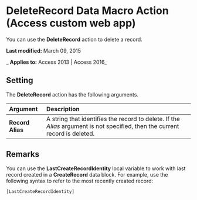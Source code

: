 
# DeleteRecord Data Macro Action (Access custom web app)
You can use the  **DeleteRecord** action to delete a record.

 **Last modified:** March 09, 2015

 _ **Applies to:** Access 2013 | Access 2016_

## Setting

The  **DeleteRecord** action has the following arguments.



|**Argument**|**Description**|
|:-----|:-----|
|**Record Alias**|A string that identifies the record to delete. If the  _Alias_ argument is not specified, then the current record is deleted.|

## Remarks

You can use the  **LastCreateRecordIdentity** local variable to work with last record created in a **CreateRecord** data block. For example, use the following syntax to refer to the most recently created record:


```
[LastCreateRecordIdentity]
```

